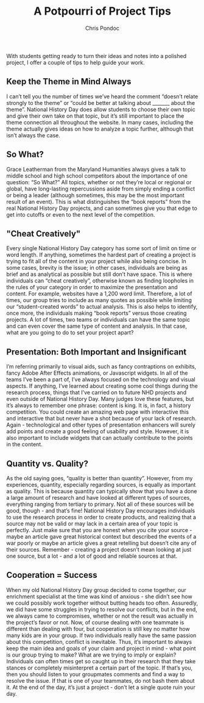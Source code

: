 ﻿---
layout: post
title: "A Potpourri of Project Tips"
author: "Chris Pondoc"
categories: journal
tags: [documentation,sample]
image: cutting.jpg
---

With students getting ready to turn their ideas and notes into a polished project, I offer a couple of tips to help guide your work.

## Keep the Theme in Mind Always

I can’t tell you the number of times we’ve heard the comment “doesn’t relate strongly to the theme” or “could be better at talking about _______ about the theme”. National History Day does allow students to choose their own topic and give their own take on that topic, but it’s still important to place the theme connection all throughout the website. In many cases, including the theme actually gives ideas on how to analyze a topic further, although that isn’t always the case.

## So What?

Grace Leatherman from the Maryland Humanities always gives a talk to middle school and high school competitors about the importance of one question: “So What?” All topics, whether or not they’re local or regional or global, have long-lasting repercussions aside from simply ending a conflict or being a leader (although sometimes, this may be the most important result of an event). This is what distinguishes the “book reports” from the real National History Day projects, and can sometimes give you that edge to get into cutoffs or even to the next level of the competition.

## "Cheat Creatively"

Every single National History Day category has some sort of limit on time or word length. If anything, sometimes the hardest part of creating a project is trying to fit all of the content in your project while also being concise. In some cases, brevity is the issue; in other cases, individuals are being as brief and as analytical as possible but still don’t have space. This is where individuals can “cheat creatively”, otherwise known as finding loopholes in the rules of your category in order to maximize the presentation and content. For example, websites have a 1,200 word limit. Therefore, a lot of times, our group tries to include as many quotes as possible while limiting our “student-created words” to actual analysis. This is also helps to identify, once more, the individuals making “book reports” versus those creating projects. A lot of times, two teams or individuals can have the same topic and can even cover the same type of content and analysis. In that case, what are you going to do to set your project apart?

## Presentation: Both Important and Insignificant

I’m referring primarily to visual aids, such as fancy contraptions on exhibits, fancy Adobe After Effects animations, or Javascript widgets. In all of the teams I’ve been a part of, I’ve always focused on the technology and visual aspects. If anything, I’ve learned about creating some cool things during the research process, things that I’ve carried on to future NHD projects and even outside of National History Day. Many judges love these features, but it’s always to remember one phrase: content is king. It is, in fact, a history competition. You could create an amazing web page with interactive this and interactive that but never have a shot because of your lack of research. Again - technological and other types of presentation enhancers will surely add points and create a good feeling of usability and style. However, it is also important to include widgets that can actually contribute to the points in the content.

## Quantity vs. Quality?

As the old saying goes, “quality is better than quantity”. However, from my experiences, quantity, especially regarding sources, is equally as important as quality. This is because quantity can typically show that you have a done a large amount of research and have looked at different types of sources, everything ranging from tertiary to primary. Not all of these sources will be good, though - and that’s fine! National History Day encourages individuals to use the research process in order to create products, and realizing that a source may not be valid or may lack in a certain area of your topic is perfectly. Just make sure that you are honest when you cite your source - maybe an article gave great historical context but described the events of a war poorly or maybe an article gives a great retelling but doesn’t cite any of their sources. Remember - creating a project doesn’t mean looking at just one source, but a lot - and a lot of good and reliable sources at that.

## Cooperation = Success

When my old National History Day group decided to come together, our enrichment specialist at the time was kind of anxious - she didn’t see how we could possibly work together without butting heads too often. Assuredly, we did have some struggles in trying to resolve our conflicts, but in the end, we always came to compromises, whether or not the result was actually in the project’s favor or not. Now, of course dealing with one teammate is different than dealing with four, but cooperation is still key no matter how many kids are in your group. If two individuals really have the same passion about this competition, conflict is inevitable. Thus, it’s important to always keep the main idea and goals of your claim and project in mind - what point is our group trying to make? What are we trying to imply or explain? Individuals can often times get so caught up in their research that they take stances or completely misinterpret a certain part of the topic. If that’s you, then you should listen to your groupmates comments and find a way to resolve the issue. If that is one of your teammates, do not bash them about it. At the end of the day, it’s just a project - don’t let a single quote ruin your day.
